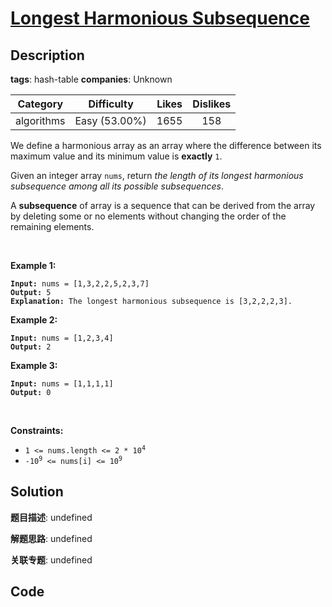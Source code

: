 # [Longest Harmonious Subsequence](https://leetcode.com/problems/longest-harmonious-subsequence/description/)

## Description

**tags**: hash-table
**companies**: Unknown

| Category | Difficulty | Likes | Dislikes |
| :------: | :--------: | :---: | :------: |
| algorithms | Easy (53.00%) | 1655 | 158 |

<p>We define a harmonious array as an array where the difference between its maximum value and its minimum value is <b>exactly</b> <code>1</code>.</p>

<p>Given an integer array <code>nums</code>, return <em>the length of its longest harmonious subsequence among all its possible subsequences</em>.</p>

<p>A <strong>subsequence</strong> of array is a sequence that can be derived from the array by deleting some or no elements without changing the order of the remaining elements.</p>

<p>&nbsp;</p>
<p><strong>Example 1:</strong></p>

<pre><code><strong>Input:</strong> nums = [1,3,2,2,5,2,3,7]
<strong>Output:</strong> 5
<strong>Explanation:</strong> The longest harmonious subsequence is [3,2,2,2,3].</code></pre>

<p><strong>Example 2:</strong></p>

<pre><code><strong>Input:</strong> nums = [1,2,3,4]
<strong>Output:</strong> 2</code></pre>

<p><strong>Example 3:</strong></p>

<pre><code><strong>Input:</strong> nums = [1,1,1,1]
<strong>Output:</strong> 0</code></pre>

<p>&nbsp;</p>
<p><strong>Constraints:</strong></p>

<ul>
	<li><code>1 &lt;= nums.length &lt;= 2 * 10<sup>4</sup></code></li>
	<li><code>-10<sup>9</sup> &lt;= nums[i] &lt;= 10<sup>9</sup></code></li>
</ul>


## Solution

**题目描述**: undefined

**解题思路**: undefined

**关联专题**: undefined

## Code